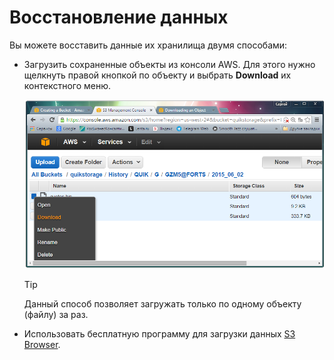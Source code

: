 # Восстановление данных

Вы можете восставить данные их хранилища двумя способами:

- Загрузить сохраненные объекты из консоли AWS. Для этого нужно щелкнуть правой кнопкой по объекту и выбрать **Download** их контекстного меню.

  ![Aws3 download](../images/Aws3_download.png)

  > [!TIP]
  > Данный способ позволяет загружать только по одному объекту (файлу) за раз.
- Использовать бесплатную программу для загрузки данных [S3 Browser](https://s3browser.com/).

